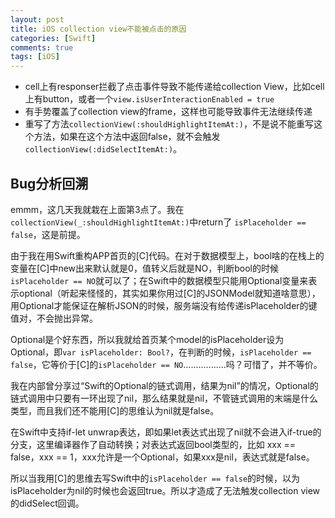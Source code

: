 ```yaml
---
layout: post
title: iOS collection view不能被点击的原因
categories: [Swift]
comments: true
tags: [iOS]
---
```



* cell上有responser拦截了点击事件导致不能传递给collection View，比如cell上有button，或者一个`view.isUserInteractionEnabled = true`
* 有手势覆盖了collection view的frame，这样也可能导致事件无法继续传递
* 重写了方法`collectionView(:shouldHighlightItemAt:)`，不是说不能重写这个方法，如果在这个方法中返回false，就不会触发`collectionView(:didSelectItemAt:)`。
<!--more-->

## Bug分析回溯

emmm，这几天我就栽在上面第3点了。我在`collectionView(_:shouldHighlightItemAt:)`中return了 `isPlaceholder == false`，这是前提。

由于我在用Swift重构APP首页的[C]代码。在对于数据模型上，bool啥的在栈上的变量在[C]中new出来默认就是0，值转义后就是NO，判断bool的时候`isPlaceholder == NO`就可以了；在Swift中的数据模型只能用Optional变量来表示optional（听起来怪怪的，其实如果你用过[C]的JSONModel就知道啥意思），用Optional才能保证在解析JSON的时候，服务端没有给传递isPlaceholder的键值对，不会抛出异常。

Optional是个好东西，所以我就给首页某个model的isPlaceholder设为Optional<Bool>，即`var isPlaceholder: Bool?`，在判断的时候，`isPlaceholder == false`，它等价于[C]的`isPlaceholder == NO`.................吗？可惜了，并不等价。

我在内部曾分享过“Swift的Optional的链式调用，结果为nil”的情况，Optional的链式调用中只要有一环出现了nil，那么结果就是nil，不管链式调用的末端是什么类型，而且我们还不能用[C]的思维认为nil就是false。

在Swift中支持if-let unwrap表达，即如果let表达式出现了nil就不会进入if-true的分支，这里编译器作了自动转换；对表达式返回bool类型的，比如 xxx == false，xxx == 1，xxx允许是一个Optional，如果xxx是nil，表达式就是false。

所以当我用[C]的思维去写Swift中的`isPlaceholder == false`的时候，以为isPlaceholder为nil的时候也会返回true。所以才造成了无法触发collection view的didSelect回调。
